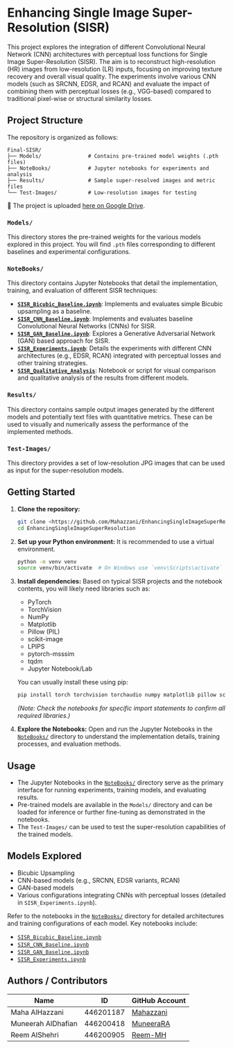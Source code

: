# Enhancing Single Image Super-Resolution (SISR)

This project explores the integration of different Convolutional Neural Network (CNN) architectures with perceptual loss functions for Single Image Super-Resolution (SISR). The aim is to reconstruct high-resolution (HR) images from low-resolution (LR) inputs, focusing on improving texture recovery and overall visual quality. The experiments involve various CNN models (such as SRCNN, EDSR, and RCAN) and evaluate the impact of combining them with perceptual losses (e.g., VGG-based) compared to traditional pixel-wise or structural similarity losses.

## Project Structure

The repository is organized as follows:

```
Final-SISR/
├── Models/               # Contains pre-trained model weights (.pth files)
├── NoteBooks/            # Jupyter notebooks for experiments and analysis
├── Results/              # Sample super-resolved images and metric files
└── Test-Images/          # Low-resolution images for testing
```
📁 The project is uploaded [here on Google Drive](https://drive.google.com/drive/folders/1M89wxygYkSOfHytjhojEUAQwt4ptU5xi?usp=sharing).

### `Models/`
This directory stores the pre-trained weights for the various models explored in this project. You will find `.pth` files corresponding to different baselines and experimental configurations.

### `NoteBooks/`
This directory contains Jupyter Notebooks that detail the implementation, training, and evaluation of different SISR techniques:
*   **[`SISR_Bicubic_Baseline.ipynb`](./NoteBooks/SISR_Bicubic_Baseline.ipynb)**: Implements and evaluates simple Bicubic upsampling as a baseline.
*   **[`SISR_CNN_Baseline.ipynb`](./NoteBooks/SISR_CNN_Baseline.ipynb)**: Implements and evaluates baseline Convolutional Neural Networks (CNNs) for SISR.
*   **[`SISR_GAN_Baseline.ipynb`](./NoteBooks/SISR_GAN_Baseline.ipynb)**: Explores a Generative Adversarial Network (GAN) based approach for SISR.
*   **[`SISR_Experiments.ipynb`](./NoteBooks/SISR_Experiments.ipynb)**: Details the experiments with different CNN architectures (e.g., EDSR, RCAN) integrated with perceptual losses and other training strategies.
*   **[`SISR_Qualitative_Analysis`](./NoteBooks/SISR_Qualitative_Analysis)**: Notebook or script for visual comparison and qualitative analysis of the results from different models.

### `Results/`
This directory contains sample output images generated by the different models and potentially text files with quantitative metrics. These can be used to visually and numerically assess the performance of the implemented methods.

### `Test-Images/`
This directory provides a set of low-resolution JPG images that can be used as input for the super-resolution models.

## Getting Started

1.  **Clone the repository:**
    ```bash
    git clone <https://github.com/Mahazzani/EnhancingSingleImageSuperResolution>
    cd EnhancingSingleImageSuperResolution
    ```
2.  **Set up your Python environment:** It is recommended to use a virtual environment.
    ```bash
    python -m venv venv
    source venv/bin/activate  # On Windows use `venv\Scripts\activate`
    ```
3.  **Install dependencies:** Based on typical SISR projects and the notebook contents, you will likely need libraries such as:
    *   PyTorch
    *   TorchVision
    *   NumPy
    *   Matplotlib
    *   Pillow (PIL)
    *   scikit-image
    *   LPIPS
    *   pytorch-msssim
    *   tqdm
    *   Jupyter Notebook/Lab

    You can usually install these using pip:
    ```bash
    pip install torch torchvision torchaudio numpy matplotlib pillow scikit-image lpips pytorch-msssim tqdm jupyterlab
    ```
    *(Note: Check the notebooks for specific import statements to confirm all required libraries.)*

4.  **Explore the Notebooks:** Open and run the Jupyter Notebooks in the [`NoteBooks/`](./NoteBooks/) directory to understand the implementation details, training processes, and evaluation methods.

## Usage

*   The Jupyter Notebooks in the [`NoteBooks/`](./NoteBooks/) directory serve as the primary interface for running experiments, training models, and evaluating results.
*   Pre-trained models are available in the `Models/` directory and can be loaded for inference or further fine-tuning as demonstrated in the notebooks.
*   The `Test-Images/` can be used to test the super-resolution capabilities of the trained models.

## Models Explored

*   Bicubic Upsampling 
*   CNN-based models (e.g., SRCNN, EDSR variants, RCAN)
*   GAN-based models
*   Various configurations integrating CNNs with perceptual losses (detailed in `SISR_Experiments.ipynb`).

Refer to the notebooks in the [`NoteBooks/`](./NoteBooks/) directory for detailed architectures and training configurations of each model. Key notebooks include:
*   [`SISR_Bicubic_Baseline.ipynb`](./NoteBooks/SISR_Bicubic_Baseline.ipynb)
*   [`SISR_CNN_Baseline.ipynb`](./NoteBooks/SISR_CNN_Baseline.ipynb)
*   [`SISR_GAN_Baseline.ipynb`](./NoteBooks/SISR_GAN_Baseline.ipynb)
*   [`SISR_Experiments.ipynb`](./NoteBooks/SISR_Experiments.ipynb)

## Authors / Contributors

| Name                 | ID        | GitHub Account                          |
|----------------------|-----------|------------------------------------------|
| Maha AlHazzani       | 446201187 | [Mahazzani](https://github.com/Mahazzani) |
| Muneerah AlDhafian   | 446200418 | [MuneeraRA](https://github.com/MuneeraRA) |
| Reem AlShehri        | 446200905 | [Reem-MH]((https://github.com/Reem-MH))           |




